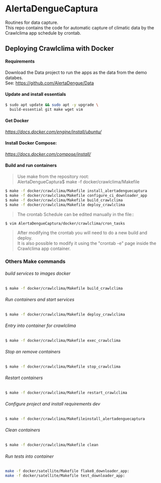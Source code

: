 # AlertaDengueCaptura
Routines for data capture.<br>
This repo contains the code for automatic capture of climatic data by the Crawlclima app schedule by crontab.

## Deploying Crawlclima with Docker

#### Requirements

Download the Data project to run the apps as the data from the demo databes.<br>
See: https://github.com/AlertaDengue/Data

#### Update and install essentials
```bash
$ sudo apt update && sudo apt -y upgrade \
  build-essential git make wget vim
```
####  Get Docker
*https://docs.docker.com/engine/install/ubuntu/*
#### Install Docker Compose: 
*https://docs.docker.com/compose/install/*

#### Build and run containers
> Use make from the repository root:<br>
> AlertaDengueCaptura$ make -f docker/crawlclima/Makefile
```bash
$ make -f docker/crawlclima/Makefile install_alertadenguecaptura
$ make -f docker/crawlclima/Makefile configure_ci_downloader_app
$ make -f docker/crawlclima/Makefile build_crawlclima
$ make -f docker/crawlclima/Makefile deploy_crawlclima
```
> The crontab Schedule can be edited manually in the file::<br>
```bash
$ vim AlertaDengueCaptura/docker/crawlclima/cron_tasks
```
> After modifying the crontab you will need to do a new build and deploy. <br>
> It is also possible to modify it using the "crontab -e" page inside the Crawlclima app container.<br>

### Others Make commands

###### build services to images docker
```bash
$ make -f docker/crawlclima/Makefile build_crawlclima
```
###### Run containers and start services
```bash
$ make -f docker/crawlclima/Makefile deploy_crawlclima
```
###### Entry into container for crawlclima
```bash
$ make -f docker/crawlclima/Makefile exec_crawlclima
```
###### Stop an remove containers
```bash
$ make -f docker/crawlclima/Makefile stop_crawlclima
```
###### Restart containers
```bash
$ make -f docker/crawlclima/Makefile restart_crawlclima
```
###### Configure project and install requirements dev
```bash
$ make -f docker/crawlclima/Makefileinstall_alertadenguecaptura
```

###### Clean containers
```bash
$ make -f docker/crawlclima/Makefile clean
```
###### Run tests into container

```bash
make -f docker/satellite/Makefile flake8_downloader_app:
make -f docker/satellite/Makefile test_downloader_app:
```
